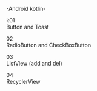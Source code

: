 -Android kotlin-  
  
k01  
Button and Toast 
  
02    
RadioButton and CheckBoxButton  
  
03  
ListView (add and del)  
  
04  
RecyclerView



  